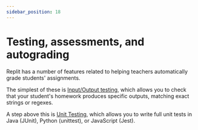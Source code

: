 ```yaml
---
sidebar_position: 18
---
```


# Testing, assessments, and autograding

Replit has a number of features related to helping teachers automatically grade students' assignments.

The simplest of these is [Input/Output testing](/teams-edu/input-output-testing), which allows you to check that your student's homework produces specific outputs, matching exact strings or regexes.

A step above this is [Unit Testing](/teams-edu/unit-testing), which allows you to write full unit tests in Java (JUnit), Python (unittest), or JavaScript (Jest).
